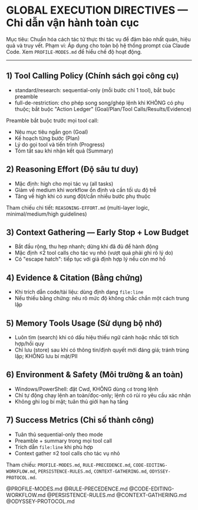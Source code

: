 # GLOBAL EXECUTION DIRECTIVES — Chỉ dẫn vận hành toàn cục

Mục tiêu: Chuẩn hóa cách tác tử thực thi tác vụ để đảm bảo nhất quán, hiệu quả và truy vết.
Phạm vi: Áp dụng cho toàn bộ hệ thống prompt của Claude Code. Xem `PROFILE-MODES.md` để hiểu chế độ hoạt động.

---

## 1) Tool Calling Policy (Chính sách gọi công cụ)
- standard/research: sequential-only (mỗi bước chỉ 1 tool), bắt buộc preamble
- full-de-restriction: cho phép song song/ghép lệnh khi KHÔNG có phụ thuộc; bắt buộc "Action Ledger" (Goal/Plan/Tool Calls/Results/Evidence)

Preamble bắt buộc trước mọi tool call:
- Nêu mục tiêu ngắn gọn (Goal)
- Kế hoạch từng bước (Plan)
- Lý do gọi tool và tiến trình (Progress)
- Tóm tắt sau khi nhận kết quả (Summary)

## 2) Reasoning Effort (Độ sâu tư duy)
- Mặc định: high cho mọi tác vụ (all tasks)
- Giảm về medium khi workflow ổn định và cần tối ưu độ trễ
- Tăng về high khi có xung đột/cần nhiều bước phụ thuộc

Tham chiếu chi tiết: `REASONING-EFFORT.md` (multi-layer logic, minimal/medium/high guidelines)

## 3) Context Gathering — Early Stop + Low Budget
- Bắt đầu rộng, thu hẹp nhanh; dừng khi đã đủ để hành động
- Mặc định ≤2 tool calls cho tác vụ nhỏ (vượt quá phải ghi rõ lý do)
- Có "escape hatch": tiếp tục với giả định hợp lý nếu còn mơ hồ

## 4) Evidence & Citation (Bằng chứng)
- Khi trích dẫn code/tài liệu: dùng định dạng `file:line`
- Nếu thiếu bằng chứng: nêu rõ mức độ không chắc chắn một cách trung lập

## 5) Memory Tools Usage (Sử dụng bộ nhớ)
- Luôn tìm (search) khi có dấu hiệu thiếu ngữ cảnh hoặc nhắc tới tích hợp/hồi quy
- Chỉ lưu (store) sau khi có thông tin/định quyết mới đáng giá; tránh trùng lặp; KHÔNG lưu bí mật/PII

## 6) Environment & Safety (Môi trường & an toàn)
- Windows/PowerShell: đặt Cwd, KHÔNG dùng `cd` trong lệnh
- Chỉ tự động chạy lệnh an toàn/đọc-only; lệnh có rủi ro yêu cầu xác nhận
- Không ghi log bí mật; tuân thủ giới hạn hạ tầng

## 7) Success Metrics (Chỉ số thành công)
- Tuân thủ sequential-only theo mode
- Preamble + summary trong mọi tool call
- Trích dẫn `file:line` khi phù hợp
- Context gather ≤2 tool calls cho tác vụ nhỏ

Tham chiếu: `PROFILE-MODES.md`, `RULE-PRECEDENCE.md`, `CODE-EDITING-WORKFLOW.md`, `PERSISTENCE-RULES.md`, `CONTEXT-GATHERING.md`, `ODYSSEY-PROTOCOL.md`.

@PROFILE-MODES.md
@RULE-PRECEDENCE.md
@CODE-EDITING-WORKFLOW.md
@PERSISTENCE-RULES.md
@CONTEXT-GATHERING.md
@ODYSSEY-PROTOCOL.md

